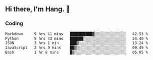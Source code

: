## Hi there, I'm Hang. 👋

### Coding

<!--START_SECTION:waka-->

```txt
Markdown     9 hrs 41 mins   ██████████▓░░░░░░░░░░░░░░   42.53 %
Python       5 hrs 33 mins   ██████░░░░░░░░░░░░░░░░░░░   24.40 %
JSON         3 hrs 1 min     ███▒░░░░░░░░░░░░░░░░░░░░░   13.24 %
JavaScript   2 hrs 9 mins    ██▒░░░░░░░░░░░░░░░░░░░░░░   09.49 %
Bash         1 hr 8 mins     █▒░░░░░░░░░░░░░░░░░░░░░░░   05.05 %
```

<!--END_SECTION:waka-->
